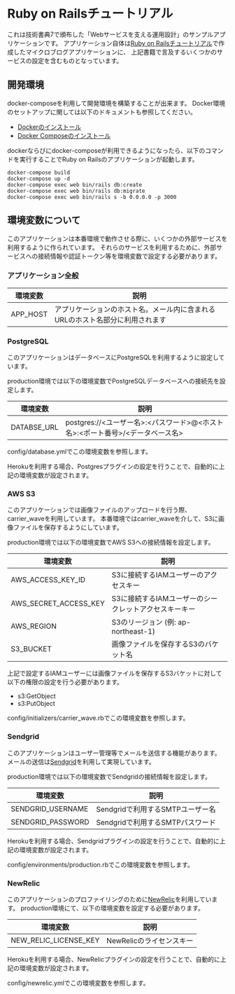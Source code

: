 # Ruby on Railsチュートリアル

これは技術書典7で頒布した「Webサービスを支える運用設計」のサンプルアプリケーションです。
アプリケーション自体は[Ruby on Railsチュートリアル](https://railstutorial.jp/)で作成したマイクロブログアプリケーションに、
上記書籍で言及するいくつかのサービスの設定を含むものとなっています。

## 開発環境

docker-composeを利用して開発環境を構築することが出来ます。
Docker環境のセットアップに関しては以下のドキュメントも参照してください。

- [Dockerのインストール](http://docs.docker.jp/engine/installation/index.html)
- [Docker Composeのインストール](http://docs.docker.jp/compose/install.html)

dockerならびにdocker-composeが利用できるようになったら、以下のコマンドを実行することでRuby on Railsのアプリケーションが起動します。

```shell script
docker-compose build
docker-compose up -d
docker-compose exec web bin/rails db:create
docker-compose exec web bin/rails db:migrate
docker-compose exec web bin/rails s -b 0.0.0.0 -p 3000
```

## 環境変数について

このアプリケーションは本番環境で動作させる際に、いくつかの外部サービスを利用するように作られています。
それらのサービスを利用するために、外部サービスへの接続情報や認証トークン等を環境変数で設定する必要があります。

### アプリケーション全般

| 環境変数 | 説明 |
| -------- | ---- |
| APP_HOST | アプリケーションのホスト名。メール内に含まれるURLのホスト名部分に利用されます |

### PostgreSQL

このアプリケーションはデータベースにPostgreSQLを利用するように設定しています。

production環境では以下の環境変数でPostgreSQLデータベースへの接続先を設定します。

| 環境変数 | 説明 |
| -------- | ---- |
| DATABSE_URL | postgres://<ユーザー名>:<パスワード>@<ホスト名>:<ポート番号>/<データベース名> |

config/database.ymlでこの環境変数を参照します。

Herokuを利用する場合、Postgresプラグインの設定を行うことで、自動的に上記の環境変数が設定されます。

### AWS S3

このアプリケーションでは画像ファイルのアップロードを行う際、carrier_waveを利用しています。
本番環境ではcarrier_waveを介して、S3に画像ファイルを保存するようにしています。

production環境では以下の環境変数でAWS S3への接続情報を設定します。

| 環境変数              | 説明 |
| --------------------- | ---- |
| AWS_ACCESS_KEY_ID     | S3に接続するIAMユーザーのアクセスキー |
| AWS_SECRET_ACCESS_KEY | S3に接続するIAMユーザーのシークレットアクセスキーキー |
| AWS_REGION            | S3のリージョン (例: ap-northeast-1) |
| S3_BUCKET             | 画像ファイルを保存するS3のバケット名 |

上記で設定するIAMユーザーには画像ファイルを保存するS3バケットに対して以下の権限の設定を行う必要があります。

- s3:GetObject
- s3:PutObject

config/initializers/carrier_wave.rbでこの環境変数を参照します。

### Sendgrid

このアプリケーションはユーザー管理等でメールを送信する機能があります。
メールの送信は[Sendgrid](https://sendgrid.com/)を利用して実現しています。

production環境では以下の環境変数でSendgridの接続情報を設定します。

| 環境変数          | 説明 |
| ----------------- | ---- |
| SENDGRID_USERNAME | Sendgridで利用するSMTPユーザー名 |
| SENDGRID_PASSWORD | Sendgridで利用するSMTPパスワード |

Herokuを利用する場合、Sendgridプラグインの設定を行うことで、自動的に上記の環境変数が設定されます。

config/environments/production.rbでこの環境変数を参照します。

### NewRelic

このアプリケーションのプロファイリングのために[NewRelic](https://newrelic.com/)を利用しています。
production環境にて、以下の環境変数を設定する必要があります。

| 環境変数             | 説明 |
| -------------------- | ---- |
| NEW_RELIC_LICENSE_KEY | NewRelicのライセンスキー |

Herokuを利用する場合、NewRelicプラグインの設定を行うことで、自動的に上記の環境変数が設定されます。

config/newrelic.ymlでこの環境変数を参照します。